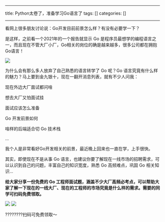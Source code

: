 
--- 
title:  Python太卷了，准备学习Go语言了 
tags: []
categories: [] 

---
看网上很多朋友讨论说：Go开发目前前景怎么样？有没有必要学一下？

是这样，之前看一个2021年的一个报告就显示 Go 是程序员最想学的编程语言之一，而且现在不管大厂小厂，Go相关的岗位的确是越来越多，很多公司都在拥抱Go语言！

<img src="https://img-blog.csdnimg.cn/img_convert/ce698813b25a6f9782333bde705d06b5.png">

为什么会有那么多人放弃了自己熟悉的语言转学了 Go 呢？Go 语言究竟有什么样的魅力？马上要到金九银十，现在一翻开消息列表，就有不少人问我：

现在外边大厂面试都问啥

想去大厂又怕面试挂

面试应该怎么准备

Go 开发前景如何

啥样的后端适合切 Go 技术栈

...

我个人是非常看好Go开发相关的前景，最近晚上回来也一直在学，上手很快。

其实，即使现在不是从事 Go 语言，也建议你要了解现在一线市场的招聘需求，可以认识到自己的问题，丰富自己的知识宽度，熟悉 Go 高频难点，巩固 Go 相关知识...

**给大家分享一份免费的 Go 工程师面试题，涵盖不少大厂高频必考点，可以帮助大家了解一下现在的一线大厂、现在的工程师的市场究竟是什么样的需求。需要的同学可扫码免费领取。**

<img src="https://img-blog.csdnimg.cn/img_convert/b9f0a218640c7bd2a5a75c5ca40dacf3.png">

<img src="https://img-blog.csdnimg.cn/img_convert/bf40d4f56be1bcc859ac5bf57aa62fd5.png">

????????扫码可免费领取～
